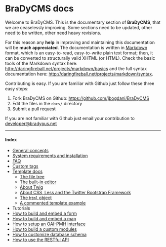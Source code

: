 # BraDyCMS docs

Welcome to BraDyCMS.
This is the documentary section of **BraDyCMS**, that we are ceaselessly improving.
Some sections need to be updated, other need to be written, other need heavy revisions.

For this reason any **help** in improving and maintaining this documentation will be **much appreciated**.
The documentation is written in [Markdown](http://daringfireball.net/projects/markdown/) format, which is 
an easy-to-read, easy-to-write plain text format; then, it can be converted to structurally valid XHTML (or HTML).
Check the basic tools of the Markdown syntax here: http://daringfireball.net/projects/markdown/basics and
the full syntax documentation here: http://daringfireball.net/projects/markdown/syntax.

Contributing is easy. If you are familiar with Github just follow these three easy steps:
1. Fork BraDyCMS on Github: https://github.com/jbogdani/BraDyCMS
2. Edit the files in the `docs/` directory
3. Submit a pull request

If you are not familiar with Github just email your contribution to [developer@bradypus.net](mailto:developer@bradypus.net)

---

#### Index
- [General concepts](#docs/read/general)
- [System requirements and installation](#docs/read/install)
- [FAQ](#docs/read/faq)
- [Custom tags](#docs/read/customtags)
- [Template docs](#docs/read/tmpl_index)
  - [The file tree](#docs/read/tmpl_files)
  - [The built-in editor](#docs/read/tmpl_editor)
  - [About Twig](#docs/read/tmpl_twig)
  - [About CSS, Less and the Twitter Bootstrap Framework](#docs/read/tmpl_less)
  - [The `html` object](#docs/read/tmpl_html)
  - [A commented template example](#docs/read/tmpl_example)
- Tutorials
 - [How to build and embed a form](#docs/read/userform)
 - [How to build and embed a map](#docs/read/usermap)
 - [How to setup an OAI-PMH interface](#docs/read/oai)
 - [How to build a custom modules](#docs/read/usermodule)
 - [How to customize database schema](#docs/read/customfields)
 - [How to use the RESTful API](#docs/read/api)
